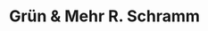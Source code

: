 ---
title: "Grün & Mehr R. Schramm"
url: /ochsenfurt/gruen-und-mehr-r-schramm/
shop: Garten-Center
---